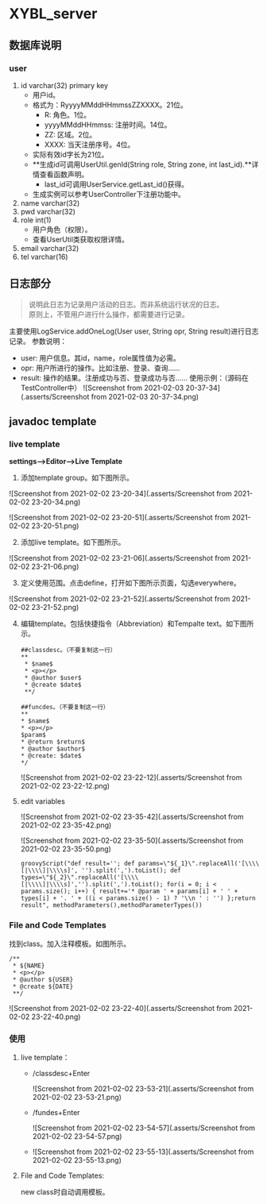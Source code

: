 # XYBL_server

## 数据库说明
### user
1. id varchar(32) primary key
   * 用户id。
   * 格式为：RyyyyMMddHHmmssZZXXXX。21位。
     * R: 角色。1位。
     * yyyyMMddHHmmss: 注册时间。14位。
     * ZZ: 区域。2位。
     * XXXX: 当天注册序号。4位。
   * 实际有效id字长为21位。
   * **生成id可调用UserUtil.genId(String role, String zone, int last_id).**详情查看函数声明。
     * last_id可调用UserService.getLast_id()获得。
   * 生成实例可以参考UserController下注册功能中。
2. name varchar(32)
3. pwd varchar(32)
4. role int(1)
   * 用户角色（权限）。
   * 查看UserUtil类获取权限详情。
5. email varchar(32)
6. tel varchar(16)

## 日志部分

> 说明此日志为记录用户活动的日志。而非系统运行状况的日志。  
> 原则上，不管用户进行什么操作，都需要进行记录。

主要使用LogService.addOneLog(User user, String opr, String result)进行日志记录。
参数说明：
* user: 用户信息。其id，name，role属性值为必需。
* opr: 用户所进行的操作。比如注册、登录、查询……
* result: 操作的结果。注册成功与否、登录成功与否……
使用示例：（源码在TestController中）
  ![Screenshot from 2021-02-03 20-37-34](.asserts/Screenshot from 2021-02-03 20-37-34.png)

## javadoc template

### live template

**settings-->Editor-->Live Template**

1. 添加template group。如下图所示。

![Screenshot from 2021-02-02 23-20-34](.asserts/Screenshot from 2021-02-02 23-20-34.png)

![Screenshot from 2021-02-02 23-20-51](.asserts/Screenshot from 2021-02-02 23-20-51.png)

2. 添加live template。如下图所示。

![Screenshot from 2021-02-02 23-21-06](.asserts/Screenshot from 2021-02-02 23-21-06.png)

3. 定义使用范围。点击define，打开如下图所示页面，勾选everywhere。

![Screenshot from 2021-02-02 23-21-52](.asserts/Screenshot from 2021-02-02 23-21-52.png)

4. 编辑template。包括快捷指令（Abbreviation）和Tempalte text。如下图所示。

   ```text
   ##classdesc。（不要复制这一行）
   **
    * $name$
    * <p></p>
    * @author $user$
    * @create $date$
    **/
   ```

   ```text
   ##funcdes。（不要复制这一行）
   **
   * $name$
   * <p></p>
   $param$
   * @return $return$
   * @author $author$
   * @create: $date$
   */
   ```

   ![Screenshot from 2021-02-02 23-22-12](.asserts/Screenshot from 2021-02-02 23-22-12.png)

5. edit variables

   ![Screenshot from 2021-02-02 23-35-42](.asserts/Screenshot from 2021-02-02 23-35-42.png)

   ![Screenshot from 2021-02-02 23-35-50](.asserts/Screenshot from 2021-02-02 23-35-50.png)

   ```
   groovyScript("def result=''; def params=\"${_1}\".replaceAll('[\\\\[|\\\\]|\\\\s]', '').split(',').toList(); def types=\"${_2}\".replaceAll('[\\\\[|\\\\]|\\\\s]','').split(',').toList(); for(i = 0; i < params.size(); i++) { result+='* @param ' + params[i] + ' ' + types[i] + '. ' + ((i < params.size() - 1) ? '\\n ' : '') };return result", methodParameters(),methodParameterTypes()) 
   ```

   

### File and Code Templates

找到class。加入注释模板。如图所示。

```
/**
 * ${NAME}
 * <p></p>
 * @author ${USER}
 * @create ${DATE}
 **/
```

![Screenshot from 2021-02-02 23-22-40](.asserts/Screenshot from 2021-02-02 23-22-40.png)

### 使用

1. live template：

   * /classdesc+Enter

     ![Screenshot from 2021-02-02 23-53-21](.asserts/Screenshot from 2021-02-02 23-53-21.png)

   * /fundes+Enter

     ![Screenshot from 2021-02-02 23-54-57](.asserts/Screenshot from 2021-02-02 23-54-57.png)

   * ![Screenshot from 2021-02-02 23-55-13](.asserts/Screenshot from 2021-02-02 23-55-13.png)

2. File and Code Templates:

   new class时自动调用模板。


